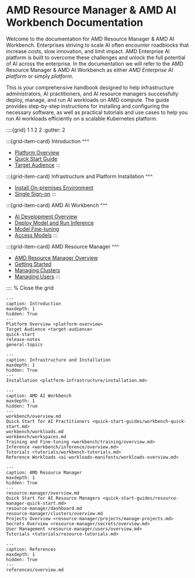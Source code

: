 <!--
Copyright © Advanced Micro Devices, Inc., or its affiliates.

SPDX-License-Identifier: MIT
-->

# AMD Resource Manager & AMD AI Workbench Documentation

Welcome to the documentation for AMD Resource Manager & AMD AI Workbench. Enterprises striving to scale AI often encounter roadblocks that increase costs, slow innovation, and limit impact. AMD Enterprise AI platform is built to overcome these challenges and unlock the full potential of AI across the enterprise. In the documentation we will refer to the AMD Resource Manager & AMD AI Workbench as either *AMD Enterprise AI platform* or simply *platform*.

This is your comprehensive handbook designed to help infrastructure administrators, AI practitioners, and AI resource managers successfully deploy, manage, and run AI workloads on AMD compute. The guide provides step-by-step instructions for installing and configuring the necessary software, as well as practical tutorials and use cases to help you run AI workloads efficiently on a scalable Kubernetes platform.

::::{grid} 1 1 2 2
:gutter: 2

:::{grid-item-card}
Introduction
^^^
- [Platform Overview](./platform-overview/)
- [Quick Start Guide](./quick-start/)
- [Target Audience](./target-audience/)
:::

:::{grid-item-card}
Infrastructure and Platform Installation
^^^
- [Install On-premises Environment](./platform-infrastructure/on-premises-installation/)
- [Single Sign-on](./keycloak/sso/)
:::

:::{grid-item-card}
AMD AI Workbench
^^^
- [AI Development Overview](./workbench/overview/)
- [Deploy Model and Run Inference](./workbench/inference/how-to-deploy-and-inference/)
- [Model Fine-tuning](./workbench/training/fine-tuning/)
- [Access Models](./workbench/training/models/)
:::

:::{grid-item-card}
AMD Resource Manager
^^^
- [AMD Resource Manager Overview](./resource-manager/overview/)
- [Getting Started](./quick-start-guides/resource-manager-quick-start/)
- [Managing Clusters](./resource-manager/clusters/overview/)
- [Managing Users](./resource-manager/users/overview/)
:::

:::: % Close the grid

```{toctree}
---
caption: Introduction
maxdepth: 1
hidden: True
---
Platform Overview <platform-overview>
Target Audience <target-audience>
quick-start
release-notes
general-topics
```

```{toctree}
---
caption: Infrastructure and Installation
maxdepth: 1
hidden: True
---
Installation <platform-infrastructure/installation.md>
```

```{toctree}
---
caption: AMD AI Workbench
maxdepth: 1
hidden: True
---
workbench/overview.md
Quick Start for AI Practitioners <quick-start-guides/workbench-quick-start.md>
workbench/workloads.md
workbench/workspaces.md
Training and Fine-tuning <workbench/training/overview.md>
Inference <workbench/inference/overview.md>
Tutorials <tutorials/workbench-tutorials.md>
Reference Workloads <ai-workloads-manifests/workloads-overview.md>
```

```{toctree}
---
caption: AMD Resource Manager
maxdepth: 1
hidden: True
---
resource-manager/overview.md
Quick Start for AI Resource Managers <quick-start-guides/resource-manager-quick-start.md>
resource-manager/dashboard.md
resource-manager/clusters/overview.md
Projects Overview <resource-manager/projects/manage-projects.md>
Secrets Overview <resource-manager/secrets/overview.md>
User Management <resource-manager/users/overview.md>
Tutorials <tutorials/resource-tutorials.md>
```

```{toctree}
---
caption: References
maxdepth: 1
hidden: True
---
references/overview.md
```
